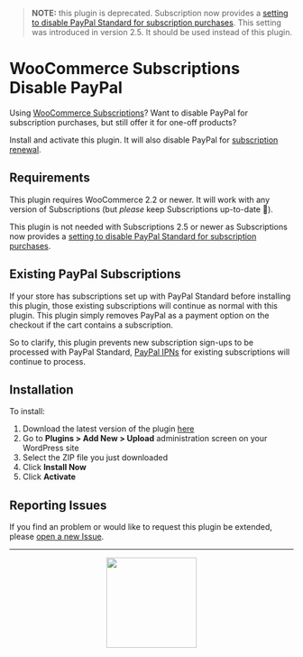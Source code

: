 
> **NOTE:** this plugin is deprecated. Subscription now provides a [setting to disable PayPal Standard for subscription purchases](https://docs.woocommerce.com/document/subscriptions/version-2-5/#section-13). This setting was introduced in version 2.5. It should be used instead of this plugin.

# WooCommerce Subscriptions Disable PayPal

Using [WooCommerce Subscriptions](https://woocommerce.com/products/woocommerce-subscriptions/)? Want to disable PayPal for subscription purchases, but still offer it for one-off products?

Install and activate this plugin. It will also disable PayPal for [subscription renewal](https://docs.woocommerce.com/document/subscriptions/renewal-process/).

## Requirements

This plugin requires WooCommerce 2.2 or newer. It will work with any version of Subscriptions (but _please_ keep Subscriptions up-to-date :pray:).

This plugin is not needed with Subscriptions 2.5 or newer as Subscriptions now provides a [setting to disable PayPal Standard for subscription purchases](https://docs.woocommerce.com/document/subscriptions/version-2-5/#section-13).

## Existing PayPal Subscriptions
If your store has subscriptions set up with PayPal Standard before installing this plugin, those existing subscriptions will continue as normal with this plugin. This plugin simply removes PayPal as a payment option on the checkout if the cart contains a subscription.

So to clarify, this plugin prevents new subscription sign-ups to be processed with PayPal Standard, [PayPal IPNs](https://developer.paypal.com/webapps/developer/docs/classic/products/instant-payment-notification/) for existing subscriptions will continue to process.

## Installation

To install:

1. Download the latest version of the plugin [here](https://github.com/Prospress/woocommerce-subscriptions-disable-paypal/archive/master.zip)
1. Go to **Plugins > Add New > Upload** administration screen on your WordPress site
1. Select the ZIP file you just downloaded
1. Click **Install Now**
1. Click **Activate**

## Reporting Issues

If you find an problem or would like to request this plugin be extended, please [open a new Issue](https://github.com/Prospress/woocommerce-subscriptions-disable-paypal/issues/new).

---

<p align="center">
	<a href="https://prospress.com/">
		<img src="https://cloud.githubusercontent.com/assets/235523/11986380/bb6a0958-a983-11e5-8e9b-b9781d37c64a.png" width="160">
	</a>
</p>
